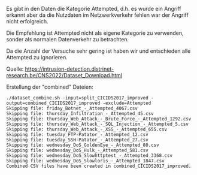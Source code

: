 Es gibt in den Daten die Kategorie Attempted, d.h. es wurde ein Angriff erkannt aber da die Nutzdaten im Netzwerkverkehr fehlen war der Angriff nicht erfolgreich.

Die Empfehlung ist Attempted nicht als eigene Kategorie zu verwenden, sonder als normalen Datenverkehr zu betrachten.

Da die Anzahl der Versuche sehr gering ist haben wir und entschieden alle Attempted zu ignorieren.

Quelle: https://intrusion-detection.distrinet-research.be/CNS2022/Dataset_Download.html


Erstellung der "combined" Dateien:

```
./dataset_combine.sh -input=split_CICIDS2017_improved -output=combined_CICIDS2017_improved -exclude=Attempted
Skipping file: friday_Botnet_-_Attempted_4067.csv
Skipping file: thursday_Infiltration_-_Attempted_45.csv
Skipping file: thursday_Web_Attack_-_Brute_Force_-_Attempted_1292.csv
Skipping file: thursday_Web_Attack_-_SQL_Injection_-_Attempted_5.csv
Skipping file: thursday_Web_Attack_-_XSS_-_Attempted_655.csv
Skipping file: tuesday_FTP-Patator_-_Attempted_12.csv
Skipping file: tuesday_SSH-Patator_-_Attempted_27.csv
Skipping file: wednesday_DoS_GoldenEye_-_Attempted_80.csv
Skipping file: wednesday_DoS_Hulk_-_Attempted_581.csv
Skipping file: wednesday_DoS_Slowhttptest_-_Attempted_3368.csv
Skipping file: wednesday_DoS_Slowloris_-_Attempted_1847.csv
Combined CSV files have been created in combined_CICIDS2017_improved.
```
